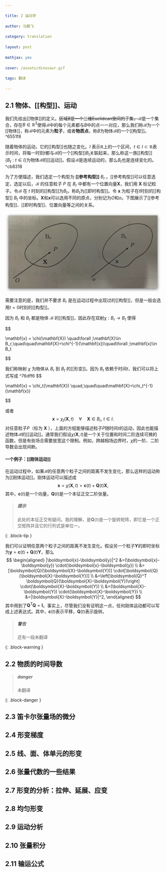 ```yaml
---

title: 2 运动学

author: 马鹏飞

category: translation

layout: post

mathjax: yes

cover: /assets/dinosaur.gif

tags: 翻译

---
```


  

## 2.1 物体、[[构型]]、运动

  

我们先给出[[物体]]的定义。~~区域$B$是一个三维Euclidean空间的子集，~~$\mathcal{B}$是一个集合，存在$B\in\mathbb{R}^3$使得$\mathcal{B}$中的每个元素都与$B$中的点一一对应，那么我们称$\mathcal{B}$为一个[[物体]]，称$\mathcal{B}$中的元素为**粒子**，或者**物质点**，称$B$为物体$\mathcal{B}$的一个[[构型]]。 ^6551f8

随着物体的运动，它的[[构型]]也随之变化。$I$ 表示$\mathbb{R}$上的一个区间，$t\in I\subset\mathbb{R}$表示时间，将每一时刻$t$都与$\mathcal{B}$的一个[[构型]]$B_t$关联起来，那么称这一族[[构型]]$\{B_t:t\in I\}$为物体$\mathcal{B}$的[[运动]]。假设$\mathcal{B}$是连续运动的，那么$B_t$也是连续变化的。 ^cb8318

为了方便描述，我们选定一个构型为 **[[参考构型]]** $B_r$ 。[[参考构型]]可以任意选定，选定以后，$\mathcal{B}$ 的任意粒子 $P$ 在 $B_r$ 中都有一个位置向量$\mathbf{X}$，我们用 $\mathbf{X}$ 标记粒子。令$\mathcal{B}$ 在 $t$ 时刻的[[构型]]为$B_t$，称$B_t$为[[即时构型]]。令 $\mathbf{x}$ 为粒子在$t$时刻的[[构型]] $B_t$ 中的坐标。$\mathbf{X}$和$\mathbf{x}$可以选用不同的原点，分别记为$O$和$o$。下图展示了[[参考构型]]、[[即时构型]]、位置向量等之间的关系。

  

![image-20221001234721532](https://raw.githubusercontent.com/mapengfei-nwpu/personal_pictures/main/typora_picgo/202210012347824.png)

  

需要注意的是，我们并不要求 $B_r$ 是在运动过程中出现过的[[构型]]，但是一般会选用$t=0$时刻的[[构型]]。

因为 $B_r$ 和 $B_t$ 都是物体 $\mathcal{B}$ 的[[构型]]，因此存在双射$\chi:B_r\rightarrow B_t$ 使得

$$

\mathbf{x} = \chi(\mathbf{X}) \quad\forall \;\mathbf{X}\in B_r,\quad\quad\mathbf{X}=\chi^{-1}(\mathbf{x})\quad\forall \;\mathbf{x}\in B_t

$$

我们称映射 $\chi$ 为物体从 $B_r$ 到 $B_t$ 的[[形变]]。因为 $B_t$ 依赖于时间$t$，我们可以将上式写成 ^76dff6
$$

\mathbf{x} = \chi_t(\mathbf{X}) \quad,\quad\quad\mathbf{X}=\chi_t^{-1}(\mathbf{x})

$$

或者
$$
\mathbf{x} = \chi_t(\mathbf{X},t) \quad \forall\quad \mathbf{X}\in B_r,\; t\in I.
$$
对任意粒子$P$（标为 $\mathbf{X}$ ），上面的方程能够描述粒子$P$随时间$t$的运动，因此也能描述物体$\mathcal{B}$的[[运动]]。通常我们假设$\chi(\mathbf{X},t)$是一个关于位置和时间二阶连续可微的函数，但是有些场合需要放宽这个限制。例如，跨越相场边界时，$\chi$的一阶、二阶导数会出现间断。

#### 一个例子：[[刚体运动]]

在运动过程中，如果$\mathcal{B}$的任意两个粒子之间的距离不发生变化，那么这样的运动称为[[刚体运动]]。刚体运动可以描述成
$$
\mathbf{x} = \chi(\mathbf{X},t)=\mathbf{c}(t)+\mathbf{Q}(t)\mathbf{X},
$$
其中，$\mathbf{c}(t)$是一个向量，$\mathbf{Q}(t)$是一个本征正交二阶张量。

> ##### 提示
> 此处的本征正交有疑问。我的理解，是$\mathbf{Q}(t)$是一个旋转矩阵，即它是一个正交矩阵并且它的行列式是单位一。

{: .block-tip }

我们可以证明任意两个粒子之间的距离不发生变化。假设另一个粒子$\mathbf{Y}$的即时坐标为$\mathbf{y}=\mathbf{c}(t)+\mathbf{Q}(t)\mathbf{Y}$，那么
$$
\begin{aligned}
|\boldsymbol{x}-\boldsymbol{y}|^2 &=(\boldsymbol{x}-\boldsymbol{y}) \cdot(\boldsymbol{x}-\boldsymbol{y}) \\
&=[\boldsymbol{Q}(\boldsymbol{X}-\boldsymbol{Y})] \cdot[\boldsymbol{Q}(\boldsymbol{X}-\boldsymbol{Y})] \\
&=\left[\boldsymbol{Q}^T \boldsymbol{Q}(\boldsymbol{X}-\boldsymbol{Y})\right] \cdot(\boldsymbol{X}-\boldsymbol{Y}) \\
&=(\boldsymbol{X}-\boldsymbol{Y}) \cdot(\boldsymbol{X}-\boldsymbol{Y}) \\
&=|\boldsymbol{X}-\boldsymbol{Y}|^2,
\end{aligned}
$$
其中用到了$\mathbf{Q}^T\mathbf{Q}=\mathbf{I}$。事实上，尽管我们没有证明这一点，任何刚体运动都可以写成上述表达式。其中，$\mathbf{c}(t)$表示平移，$\mathbf{Q}(t)$表示旋转。
> ##### 警告
> 还有一段未翻译

{: .block-warning }

## 2.2 物质的时间导数

> ##### danger
>
> 未翻译

{: .block-danger }

## 2.3 笛卡尔张量场的微分

## 2.4 形变梯度

## 2.5 线、面、体单元的形变

## 2.6 张量代数的一些结果

## 2.7 形变的分析：拉伸、延展、应变

## 2.8 均匀形变

## 2.9 运动分析

## 2.10 张量积分

## 2.11 输运公式